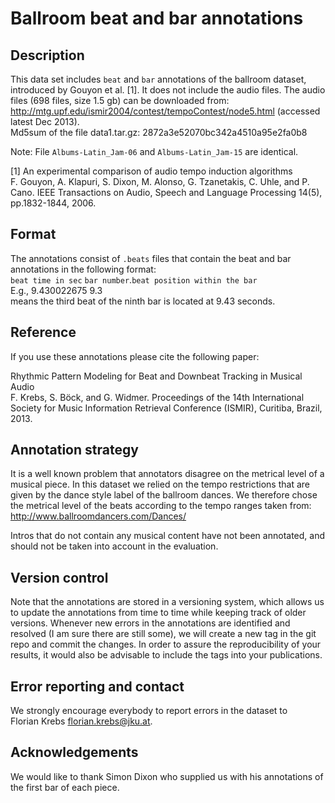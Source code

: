 Ballroom beat and bar annotations
===========

Description
------------
This data set includes `beat` and `bar` annotations of the ballroom dataset, introduced by Gouyon et al. [1]. It does not include the audio files. The audio files (698 files, size 1.5 gb) can be downloaded from:  
<http://mtg.upf.edu/ismir2004/contest/tempoContest/node5.html> (accessed latest Dec 2013).   
Md5sum of the file data1.tar.gz: 2872a3e52070bc342a4510a95e2fa0b8

Note: File `Albums-Latin_Jam-06` and `Albums-Latin_Jam-15` are identical.

[1] An experimental comparison of audio tempo induction
algorithms  
F. Gouyon, A. Klapuri, S. Dixon, M. Alonso, G. Tzanetakis, C. Uhle, and P.
Cano. IEEE Transactions on Audio, Speech and Language Processing
14(5), pp.1832-1844, 2006.  


Format
------------
The annotations consist of `.beats` files that contain the beat and bar annotations in the following format:  
`beat time in sec` `bar number`.`beat position within the bar`  
E.g., 9.430022675	9.3  
means the third beat of the ninth bar is located at 9.43 seconds.

Reference
------------
If you use these annotations please cite the following paper:    

Rhythmic Pattern Modeling for Beat and Downbeat Tracking in Musical Audio  
F. Krebs, S. Böck, and G. Widmer. Proceedings of the 14th International Society for Music Information Retrieval Conference (ISMIR), Curitiba, Brazil, 2013.  
   
Annotation strategy
------------
It is a well known problem that annotators disagree on the metrical level of a musical piece. In this dataset we relied on the tempo restrictions that are given by the dance style label of the ballroom dances. We therefore chose the metrical level of the beats according to the tempo ranges taken from:  
<http://www.ballroomdancers.com/Dances/>

Intros that do not contain any musical content have not been annotated, and should not be taken into account in the evaluation.

Version control
------------
Note that the annotations are stored in a versioning system, which allows us to update the annotations from time to time while keeping track of older versions. Whenever new errors in the annotations are identified and resolved (I am sure there are still some), we will create a new tag in the git repo and commit the changes. In order to assure the reproducibility of your results, it would also be advisable to include the tags into your publications. 

Error reporting and contact
------------
We strongly encourage everybody to report errors in the dataset to  
Florian Krebs <florian.krebs@jku.at>. 

Acknowledgements
------------
We would like to thank Simon Dixon who supplied us with his annotations of the first bar of each piece.
